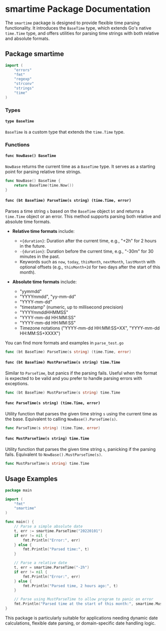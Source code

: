 # smartime Package Documentation

The `smartime` package is designed to provide flexible time parsing functionality. It introduces the `BaseTime` type, which extends Go's native `time.Time` type, and offers utilities for parsing time strings with both relative and absolute formats.

## Package smartime

```go
import (
    "errors"
    "fmt"
    "regexp"
    "strconv"
    "strings"
    "time"
)
```

### Types

#### `type BaseTime`

`BaseTime` is a custom type that extends the `time.Time` type. 

### Functions

#### `func NowBase() BaseTime`

`NowBase` returns the current time as a `BaseTime` type. It serves as a starting point for parsing relative time strings.

```go
func NowBase() BaseTime {
    return BaseTime(time.Now())
}
```

#### `func (bt BaseTime) ParseTime(s string) (time.Time, error)`

Parses a time string `s` based on the `BaseTime` object `bt` and returns a `time.Time` object or an error. This method supports parsing both relative and absolute time formats.

- **Relative time formats** include:
  - `+{duration}`: Duration after the current time, e.g., "+2h" for 2 hours in the future.
  - `-{duration}`: Duration before the current time, e.g., "-30m" for 30 minutes in the past.
  - Keywords such as `now`, `today`, `thisMonth`, `nextMonth`, `lastMonth` with optional offsets (e.g., `thisMonth+2d` for two days after the start of this month).

- **Absolute time formats** include:
  - "yymmdd"
  - "YYYYmmdd", "yy-mm-dd"
  - "YYYY-mm-dd"
  - "timestamp" (numeric, up to millisecond precision)
  - "YYYYmmddHHMMSS"
  - "YYYY-mm-dd HH:MM:SS"
  - "YYYY-mm-dd HH:MM:SS"
  - Timezone notations ("YYYY-mm-dd HH:MM:SS+XX", "YYYY-mm-dd HH:MM:SS+XXXX")

You can find more formats and examples in `parse_test.go`

```go
func (bt BaseTime) ParseTime(s string) (time.Time, error)
```

#### `func (bt BaseTime) MustParseTime(s string) time.Time`

Similar to `ParseTime`, but panics if the parsing fails. Useful when the format is expected to be valid and you prefer to handle parsing errors with exceptions.

```go
func (bt BaseTime) MustParseTime(s string) time.Time
```

#### `func ParseTime(s string) (time.Time, error)`

Utility function that parses the given time string `s` using the current time as the base. Equivalent to calling `NowBase().ParseTime(s)`.

```go
func ParseTime(s string) (time.Time, error)
```

#### `func MustParseTime(s string) time.Time`

Utility function that parses the given time string `s`, panicking if the parsing fails. Equivalent to `NowBase().MustParseTime(s)`.

```go
func MustParseTime(s string) time.Time
```

## Usage Examples

```go
package main

import (
    "fmt"
    "smartime"
)

func main() {
    // Parse a simple absolute date
    t, err := smartime.ParseTime("20220101")
    if err != nil {
        fmt.Println("Error:", err)
    } else {
        fmt.Println("Parsed time:", t)
    }

    // Parse a relative date
    t, err = smartime.ParseTime("-2h")
    if err != nil {
        fmt.Println("Error:", err)
    } else {
        fmt.Println("Parsed time, 2 hours ago:", t)
    }

    // Parse using MustParseTime to allow program to panic on error
    fmt.Println("Parsed time at the start of this month:", smartime.MustParseTime("thisMonth"))
}
```

This package is particularly suitable for applications needing dynamic date calculations, flexible date parsing, or domain-specific date handling logic.
